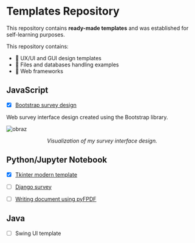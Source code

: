 # Templates Repository

This repository contains **ready-made templates** and was established for self-learning purposes. 

This repository contains: 
* :file_folder: UX/UI and GUI design templates 
* :file_folder: Files and databases handling examples 
* :file_folder: Web frameworks 

## JavaScript 
- [x] [Bootstrap survey design](https://github.com/Pyother/templates/tree/main/js/bootstrap_survey_design) 

Web survey interface design created using the Bootstrap library.

![obraz](https://user-images.githubusercontent.com/77791657/190878342-9f10cbc2-65f2-4702-930c-fa4952fab708.png)
<div align="center"><em>Visualization of my survey interface design.</em></div>


## Python/Jupyter Notebook
- [x] [Tkinter modern template](https://github.com/Pyother/templates/blob/main/python/tkinter_modern_gui/tkinter_modern_gui.ipynb)
- [ ] [Django survey](https://github.com/Pyother/templates/tree/main/python/django_survey/survey)
- [ ] [Writing document using pyFPDF](https://github.com/Pyother/code-learning/blob/main/python/document_pyfpdf/document_pyfpdf.py)


## Java 
- [ ] Swing UI template 



